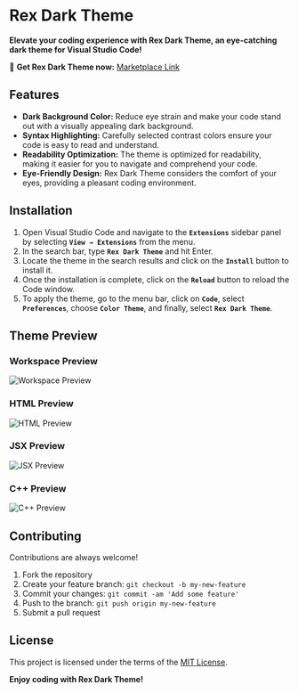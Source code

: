 # Rex Dark Theme

**Elevate your coding experience with Rex Dark Theme, an eye-catching dark theme for Visual Studio Code!**

🌙 **Get Rex Dark Theme now:** [Marketplace Link](https://marketplace.visualstudio.com/items?itemName=FighterOP.rex-dark-theme)

## Features

- **Dark Background Color:** Reduce eye strain and make your code stand out with a visually appealing dark background.
- **Syntax Highlighting:** Carefully selected contrast colors ensure your code is easy to read and understand.
- **Readability Optimization:** The theme is optimized for readability, making it easier for you to navigate and comprehend your code.
- **Eye-Friendly Design:** Rex Dark Theme considers the comfort of your eyes, providing a pleasant coding environment.

## Installation

1. Open Visual Studio Code and navigate to the **`Extensions`** sidebar panel by selecting **`View → Extensions`** from the menu.
2. In the search bar, type **`Rex Dark Theme`** and hit Enter.
3. Locate the theme in the search results and click on the **`Install`** button to install it.
4. Once the installation is complete, click on the **`Reload`** button to reload the Code window.
5. To apply the theme, go to the menu bar, click on **`Code`**, select **`Preferences`**, choose **`Color Theme`**, and finally, select **`Rex Dark Theme`**.

## Theme Preview

### Workspace Preview

![Workspace Preview](https://drive.google.com/uc?export=view&id=1DpEv51M3Pu6uvL3ddWB_pG5-GVe2wfPO)

### HTML Preview

![HTML Preview](https://drive.google.com/uc?export=view&id=1JuAPxZcgJGBopuC5OhdmE76--D0ZrUqF)

### JSX Preview

![JSX Preview](https://drive.google.com/uc?export=view&id=1zhnv1xKf4O6h_TbsFeoyKGUjQC48urD1)

### C++ Preview

![C++ Preview](https://drive.google.com/uc?export=view&id=1ZKM6AcZFjpg801NWcxLNPSIPjT4MJLzk)

## Contributing

Contributions are always welcome!

1. Fork the repository
2. Create your feature branch: `git checkout -b my-new-feature`
3. Commit your changes: `git commit -am 'Add some feature'`
4. Push to the branch: `git push origin my-new-feature`
5. Submit a pull request

## License

This project is licensed under the terms of the [MIT License](https://opensource.org/licenses/MIT).

**Enjoy coding with Rex Dark Theme!**
